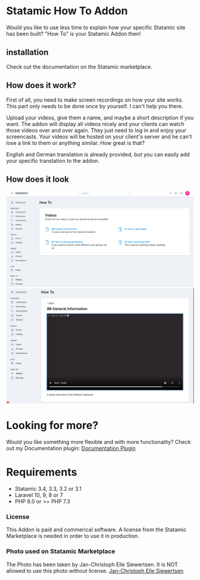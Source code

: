# Statamic How To Addon

Would you like to use less time to explain how your specific Statamic site has been built? "How To" is your Statamic Addon then!

## installation
Check out the documentation on the Statamic marketplace.

## How does it work?

First of all, you need to make screen recordings on how your site works. This part only needs to be done once by yourself. I can't help you there.

Upload your videos, give them a name, and maybe a short description if you want. The addon will display all videos nicely and your clients can watch those videos over and over again. They just need to log in and enjoy your screencasts.
Your videos will be hosted on your client's server and he can't lose a link to them or anything similar. How great is that?

English and German translation is already provided, but you can easily add your specific translation to the addon.

## How does it look

<img src="https://github.com/jonassiewertsen/statamic-how-to-addon/blob/master/HowToAddon-index.png?raw=true" alt="How To Addon Overview">

<img src="https://github.com/jonassiewertsen/statamic-how-to-addon/blob/master/HowToAddon-show.png?raw=true" alt="How To Addon Single Video">

# Looking for more?
Would you like something more flexible and with more functionality? Check out my Documentation plugin:
[Documentation Plugin](https://statamic.com/marketplace/addons/documentation)

# Requirements
- Statamic 3.4, 3.3, 3.2 or 3.1
- Laravel 10, 9, 8 or 7
- PHP 8.0 or >= PHP 7.3

### License
This Addon is paid and commerical software. A license from the Statamic Marketplace is needed in order to use it in production.

### Photo used on Statamic Marketplace
The Photo has been taken by Jan-Christoph Elle Siewertsen. It is NOT allowed to use this photo without license. 
[Jan-Christoph Elle Siewertsen](http://janchristophelle.com/)

